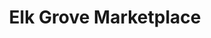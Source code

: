 ---
title: Elk Grove Marketplace
url: /elk-grove-marketplace/
latitude: 38.426
longitude: -121.389
---